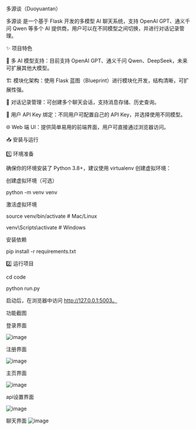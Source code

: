 多源谈（Duoyuantan）

多源谈 是一个基于 Flask 开发的多模型 AI 聊天系统，支持 OpenAI GPT、通义千问 Qwen 等多个 AI 提供商，用户可以在不同模型之间切换，并进行对话记录管理。

✨ 项目特色

📌 多 AI 模型支持：目前支持 OpenAI GPT、通义千问 Qwen、DeepSeek，未来可扩展其他大模型。

🏗 模块化架构：使用 Flask 蓝图（Blueprint）进行模块化开发，结构清晰，可扩展性强。

📄 对话记录管理：可创建多个聊天会话，支持消息存储、历史查询。

🔐 用户 API Key 绑定：不同用户可配置自己的 API Key，并选择使用不同模型。

🌐 Web 端 UI：提供简单易用的前端界面，用户可直接通过浏览器访问。


📥 安装与运行

1️⃣ 环境准备

确保你的环境安装了 Python 3.8+，建议使用 virtualenv 创建虚拟环境：

创建虚拟环境（可选）

python -m venv venv

激活虚拟环境

source venv/bin/activate # Mac/Linux

venv\Scripts\activate # Windows

安装依赖

pip install -r requirements.txt 

2️⃣ 运行项目

cd code

python run.py

启动后，在浏览器中访问 http://127.0.0.1:5003。

功能截图

登录界面

![image](https://github.com/user-attachments/assets/ee45bfb2-efbb-4f1c-a80e-b28cc3d4a0ec)


注册界面

![image](https://github.com/user-attachments/assets/c10bcba1-33f4-4619-854d-27f8035a996b)


主页界面

![image](https://github.com/user-attachments/assets/3af63f54-f1be-420f-955a-f8aec4ce7244)


api设置界面

![image](https://github.com/user-attachments/assets/ecfcea17-5c58-4c9e-8866-1df1393f8d8e)


聊天界面
![image](https://github.com/user-attachments/assets/2d785f4d-d05f-4430-a72f-5e4c8819bc38)


